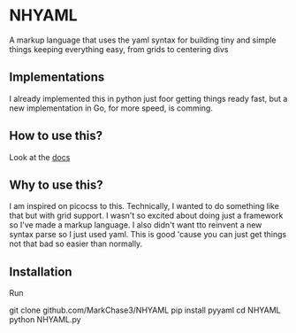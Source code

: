 # NHYAML
A markup language that uses the yaml syntax for building tiny and simple things keeping everything easy, from grids to centering divs

## Implementations
I already implemented this in python just foor getting things ready fast, but a new implementation in Go, for more speed, is comming.

## How to use this?
Look at the [docs](docs/docs.md)

## Why to use this?
I am inspired on picocss to this. Technically, I wanted to do something like that but with grid support. I wasn't so excited about doing just a framework so I've made a markup language. I also didn't want tto reinvent a new syntax parse so I just used yaml. This is good 'cause you can just get things not that bad so easier than normally.

## Installation

Run

  git clone github.com/MarkChase3/NHYAML
  pip install pyyaml
  cd NHYAML
  python NHYAML.py
